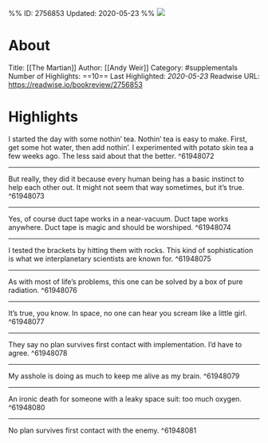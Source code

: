 %%
ID: 2756853
Updated: 2020-05-23
%%
![](https://images-na.ssl-images-amazon.com/images/I/41i9zBwEU0L._SL500_.jpg)

# About
Title: [[The Martian]]
Author: [[Andy Weir]]
Category: #supplementals
Number of Highlights: ==10==
Last Highlighted: *2020-05-23*
Readwise URL: https://readwise.io/bookreview/2756853

# Highlights 
I started the day with some nothin’ tea. Nothin’ tea is easy to make. First, get some hot water, then add nothin’. I experimented with potato skin tea a few weeks ago. The less said about that the better.  ^61948072

---

But really, they did it because every human being has a basic instinct to help each other out. It might not seem that way sometimes, but it’s true.  ^61948073

---

Yes, of course duct tape works in a near-vacuum. Duct tape works anywhere. Duct tape is magic and should be worshiped.  ^61948074

---

I tested the brackets by hitting them with rocks. This kind of sophistication is what we interplanetary scientists are known for.  ^61948075

---

As with most of life’s problems, this one can be solved by a box of pure radiation.  ^61948076

---

It’s true, you know. In space, no one can hear you scream like a little girl.  ^61948077

---

They say no plan survives first contact with implementation. I’d have to agree.  ^61948078

---

My asshole is doing as much to keep me alive as my brain.  ^61948079

---

An ironic death for someone with a leaky space suit: too much oxygen.  ^61948080

---

No plan survives first contact with the enemy.  ^61948081

